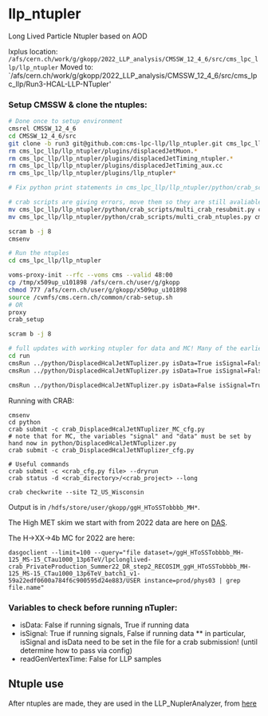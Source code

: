 # llp_ntupler
Long Lived Particle Ntupler based on AOD 

lxplus location: `/afs/cern.ch/work/g/gkopp/2022_LLP_analysis/CMSSW_12_4_6/src/cms_lpc_llp/llp_ntupler`
Moved to: `/afs/cern.ch/work/g/gkopp/2022_LLP_analysis/CMSSW_12_4_6/src/cms_lpc_llp/Run3-HCAL-LLP-NTupler'

### Setup CMSSW & clone the ntuples:
```bash
# Done once to setup environment
cmsrel CMSSW_12_4_6
cd CMSSW_12_4_6/src
git clone -b run3 git@github.com:cms-lpc-llp/llp_ntupler.git cms_lpc_llp/llp_ntupler
rm cms_lpc_llp/llp_ntupler/plugins/displacedJetMuon.*
rm cms_lpc_llp/llp_ntupler/plugins/displacedJetTiming_ntupler.*
rm cms_lpc_llp/llp_ntupler/plugins/displacedJetTiming_aux.cc 
rm cms_lpc_llp/llp_ntupler/plugins/llp_ntupler*  

# Fix python print statements in cms_lpc_llp/llp_ntupler/python/crab_scripts/multi_crab_ntuples.py and cms_lpc_llp/llp_ntupler/python/crab_scripts/multi_crab_resubmit.py to make compatible with python 3

# crab scripts are giving errors, move them so they are still avaliable for reference: 
mv cms_lpc_llp/llp_ntupler/python/crab_scripts/multi_crab_resubmit.py cms_lpc_llp/llp_ntupler/python/crab_scripts/multi_crab_resubmit.py.old 
mv cms_lpc_llp/llp_ntupler/python/crab_scripts/multi_crab_ntuples.py cms_lpc_llp/llp_ntupler/python/crab_scripts/multi_crab_ntuples.py.old

scram b -j 8
cmsenv

# Run the ntuples
cd cms_lpc_llp/llp_ntupler

voms-proxy-init --rfc --voms cms --valid 48:00
cp /tmp/x509up_u101898 /afs/cern.ch/user/g/gkopp
chmod 777 /afs/cern.ch/user/g/gkopp/x509up_u101898
source /cvmfs/cms.cern.ch/common/crab-setup.sh
# OR
proxy
crab_setup

scram b -j 8

# full updates with working ntupler for data and MC! Many of the earlier files have now been moved to python/Archive 
cd run
cmsRun ../python/DisplacedHcalJetNTuplizer.py isData=True isSignal=False processEvents=1000 inputFiles=InputDataTest.txt debug=False outputFile=ntuple_output_test_data1.root
cmsRun ../python/DisplacedHcalJetNTuplizer.py isData=True isSignal=False processEvents=20000 inputFiles=InputDataMETSkimTest.txt debug=False outputFile=ntuple_output_test_data_METSkimtest.root

cmsRun ../python/DisplacedHcalJetNTuplizer.py isData=False isSignal=True processEvents=1000 inputFiles=InputSignalFilesTest.txt debug=False outputFile=ntuple_output_test_signal1.root
```

Running with CRAB:
```
cmsenv
cd python
crab submit -c crab_DisplacedHcalJetNTuplizer_MC_cfg.py 
# note that for MC, the variables "signal" and "data" must be set by hand now in python/DisplacedHcalJetNTuplizer.py
crab submit -c crab_DisplacedHcalJetNTuplizer_cfg.py

# Useful commands
crab submit -c <crab_cfg.py file> --dryrun
crab status -d <crab_directory>/<crab_project> --long

crab checkwrite --site T2_US_Wisconsin
```

Output is in `/hdfs/store/user/gkopp/ggH_HToSSTobbbb_MH*`.


The High MET skim we start with from 2022 data are here on [DAS](https://cmsweb.cern.ch/das/request?view=list&limit=50&instance=prod%2Fglobal&input=dataset%3D%2FJetMET%2FRun2022G-EXOHighMET-PromptReco-v1%2FRAW-RECO). 

The H->XX->4b MC for 2022 are here:
```
dasgoclient --limit=100 --query="file dataset=/ggH_HToSSTobbbb_MH-125_MS-15_CTau1000_13p6TeV/lpclonglived-crab_PrivateProduction_Summer22_DR_step2_RECOSIM_ggH_HToSSTobbbb_MH-125_MS-15_CTau1000_13p6TeV_batch1_v1-59a22edf0600a784f6c900595d24e883/USER instance=prod/phys03 | grep file.name"
```

### Variables to check before running nTupler:
* isData: False if running signals, True if running data
* isSignal: True if running signals, False if running data
** in particular, isSignal and isData need to be set in the file for a crab submission! (until determine how to pass via config)
* readGenVertexTime: False for LLP samples


## Ntuple use
After ntuples are made, they are used in the LLP_NuplerAnalyzer, from [here](https://github.com/gk199/Run3-HCAL-LLP-Analysis/tree/main)